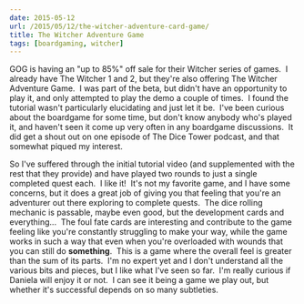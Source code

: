 ```yaml
---
date: 2015-05-12
url: /2015/05/12/the-witcher-adventure-card-game/
title: The Witcher Adventure Game
tags: [boardgaming, witcher]
---
```


GOG is having an "up to 85%" off sale for their Witcher series of games.  I already have The Witcher 1 and 2, but they're also offering The Witcher Adventure Game.  I was part of the beta, but didn't have an opportunity to play it, and only attempted to play the demo a couple of times.  I found the tutorial wasn't particularly elucidating and just let it be.  I've been curious about the boardgame for some time, but don't know anybody who's played it, and haven't seen it come up very often in any boardgame discussions.  It did get a shout out on one episode of The Dice Tower podcast, and that somewhat piqued my interest.

So I've suffered through the initial tutorial video (and supplemented with the rest that they provide) and have played two rounds to just a single completed quest each.  I like it!  It's not my favorite game, and I have some concerns, but it does a great job of giving you that feeling that you're an adventurer out there exploring to complete quests.  The dice rolling mechanic is passable, maybe even good, but the development cards and everything...  The foul fate cards are interesting and contribute to the game feeling like you're constantly struggling to make your way, while the game works in such a way that even when you're overloaded with wounds that you can still do <strong>something</strong>.  This is a game where the overall feel is greater than the sum of its parts.  I'm no expert yet and I don't understand all the various bits and pieces, but I like what I've seen so far.  I'm really curious if Daniela will enjoy it or not.  I can see it being a game we play out, but whether it's successful depends on so many subtleties.

&nbsp;